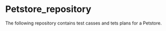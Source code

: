 # Petstore_repository
The following repository contains test casses and tets plans for a Petstore.

